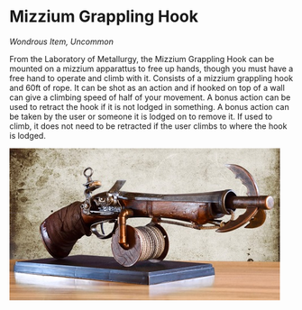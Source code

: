 # Mizzium Grappling Hook

*Wondrous Item, Uncommon*

From the Laboratory of Metallurgy, the Mizzium Grappling Hook can be mounted on a mizzium apparattus to free up hands, though you must have a free hand to operate and climb with it. Consists of a mizzium grappling hook and 60ft of rope. It can be shot as an action and if hooked on top of a wall can give a climbing speed of half of your movement. A bonus action can be used to retract the hook if it is not lodged in something. A bonus action can be taken by the user or someone it is lodged on to remove it. If used to climb, it does not need to be retracted if the user climbs to where the hook is lodged.

![Mizzium Grappling Hook](../../Images/MGH.jpg)